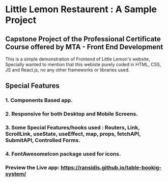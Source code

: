 # Little Lemon Restaurent : A Sample Project
## Capstone Project of the Professional Certificate Course offered by MTA - Front End Development

This is a simple demonstration of Frontend of Little Lemon's website, Specially wanted to mention that this webiste
purely coded in HTML, CSS, JS and React.js, no any other frameworks or libraries used.

## Special Features
### 1. Components Based app.
### 2. Responsive for both Desktop and Mobile Screens.
### 3. Some Special Features/hooks used : Routers, Link, ScrollLink, useState, useEffect, map, props, fetchAPI, SubmitAPI, Controlled Forms.
### 4. FontAwesomeIcon package used for icons.

### Preview the Live app: https://ransidis.github.io/table-bookig-system/
